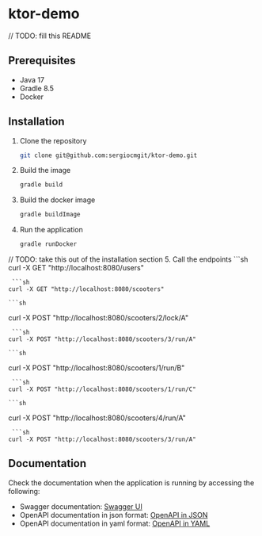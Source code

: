 # ktor-demo

// TODO: fill this README

## Prerequisites

- Java 17
- Gradle 8.5
- Docker

## Installation

1. Clone the repository
   ```sh
   git clone git@github.com:sergiocmgit/ktor-demo.git
   ```
2. Build the image
   ```sh
   gradle build
   ```
3. Build the docker image
   ```sh
   gradle buildImage
   ```
4. Run the application
   ```sh
   gradle runDocker
   ```

// TODO: take this out of the installation section
5. Call the endpoints
    ```sh
   curl -X GET "http://localhost:8080/users"
   ```
    ```sh
   curl -X GET "http://localhost:8080/scooters"
   ```
    ```sh
   curl -X POST "http://localhost:8080/scooters/2/lock/A"
   ```
    ```sh
   curl -X POST "http://localhost:8080/scooters/3/run/A"
   ```
    ```sh
   curl -X POST "http://localhost:8080/scooters/1/run/B"
   ```
    ```sh
   curl -X POST "http://localhost:8080/scooters/1/run/C"
   ```
    ```sh
   curl -X POST "http://localhost:8080/scooters/4/run/A"
   ```
    ```sh
   curl -X POST "http://localhost:8080/scooters/3/run/A"
   ```

## Documentation

Check the documentation when the application is running by accessing the following:

- Swagger documentation: [Swagger UI](http://localhost:8080/swagger-ui/index.html#/)
- OpenAPI documentation in json format: [OpenAPI in JSON](http://localhost:8080/v3/api-docs)
- OpenAPI documentation in yaml format: [OpenAPI in YAML](http://localhost:8080/v3/api-docs.yaml)
